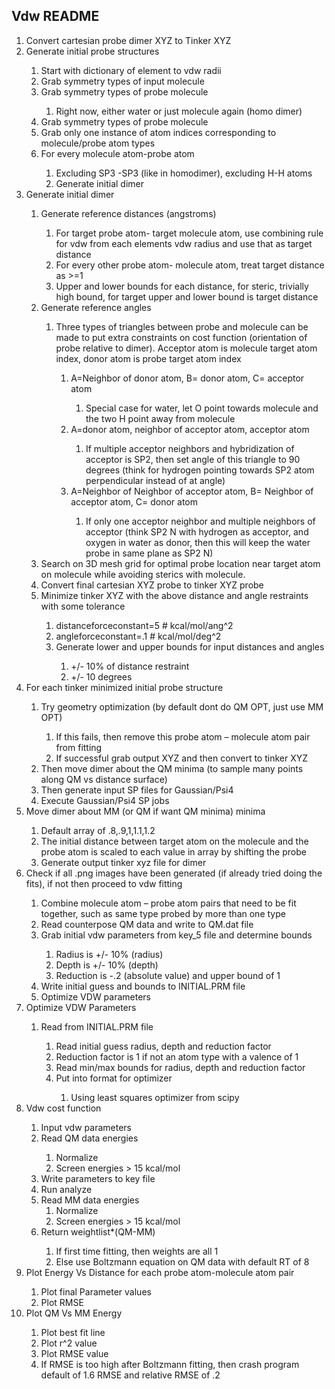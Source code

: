 ## Vdw README
<ol>
<li>	Convert cartesian probe dimer XYZ to Tinker XYZ </li>
<li>	Generate initial probe structures </li>
<ol>
    <li>	Start with dictionary of element to vdw radii </li>
    <li>	Grab symmetry types of input molecule </li>
    <li>	Grab symmetry types of probe molecule </li>
<ol>
        <li>	Right now, either water or just molecule again (homo dimer) </li>
</ol> 
    <li>	Grab symmetry types of probe molecule </li>
    <li>	Grab only one instance of atom indices corresponding to molecule/probe atom types </li>
    <li>	For every molecule atom-probe atom </li>
<ol>
        <li>	Excluding SP3 -SP3 (like in homodimer), excluding H-H atoms </li>
        <li>	Generate initial dimer </li>
</ol>
</ol>
<li>	Generate initial dimer </li>
<ol>
    <li>	Generate reference distances (angstroms) </li>
<ol>
        <li>	For target probe atom- target molecule atom, use combining rule for vdw from each elements vdw radius and use that as target distance </li>
        <li>	For every other probe atom- molecule atom, treat target distance as >=1 </li>
        <li>	Upper and lower bounds for each distance, for steric, trivially high bound, for target upper and lower bound is target distance </li>
</ol>
    <li>	Generate reference angles </li>
<ol>
        <li>	Three types of triangles between probe and molecule can be made to put extra constraints on cost function (orientation of probe relative to dimer). Acceptor atom is molecule target atom index, donor atom is probe target atom index </li>
<ol>
<li>	A=Neighbor of donor atom, B= donor atom, C= acceptor atom </li>
<ol>
    <li>	Special case for water, let O point towards molecule and the two H point away from molecule </li>
</ol>
<li>	A=donor atom, neighbor of acceptor atom, acceptor atom </li>
<ol>
    <li>	If multiple acceptor neighbors and hybridization of acceptor is SP2, then set angle of this triangle to 90 degrees (think for hydrogen pointing towards SP2 atom perpendicular instead of at angle) </li>
</ol>
<li>	A=Neighbor of Neighbor of acceptor atom, B= Neighbor of acceptor atom, C= donor atom </li>
<ol>
    <li>	If only one acceptor neighbor and multiple neighbors of acceptor (think SP2 N with hydrogen as acceptor, and oxygen in water as donor, then this will keep the water probe in same plane as SP2 N) </li>
</ol>
</ol>
</ol>
    <li>	Search on 3D mesh grid for optimal probe location near target atom on molecule while avoiding sterics with molecule. </li>
    <li>	Convert final cartesian XYZ probe to tinker XYZ probe </li>
    <li>	Minimize tinker XYZ with the above distance and angle restraints with some tolerance </li>
<ol>
        <li>	    distanceforceconstant=5 # kcal/mol/ang^2 </li>
        <li>	    angleforceconstant=.1 # kcal/mol/deg^2 </li>
        <li>	    Generate lower and upper bounds for input distances and angles </li>
<ol>
<li>	+/- 10% of distance restraint </li>
<li>	+/- 10 degrees </li>
</ol>
</ol>
</ol>
<li>	For each tinker minimized initial probe structure </li>
<ol>
    <li>	Try geometry optimization (by default dont do QM OPT, just use MM OPT) </li>
<ol>
        <li>	If this fails, then remove this probe atom – molecule atom pair from fitting </li>
        <li>	If successful grab output XYZ and then convert to tinker XYZ </li>
</ol>
    <li>	Then move dimer about the QM minima (to sample many points along QM vs distance surface) </li>
    <li>	Then generate input SP files for Gaussian/Psi4 </li>
    <li>	Execute Gaussian/Psi4 SP jobs </li>
</ol>
<li>	Move dimer about MM (or QM if want QM minima) minima </li>
<ol>
    <li>	Default array of .8,.9,1,1.1,1.2 </li>
    <li>	The initial distance between target atom on the molecule and the probe atom is scaled to each value in array by shifting the probe </li>
    <li>	Generate output tinker xyz file for dimer </li>
</ol>
<li>	Check if all .png images have been generated (if already tried doing the fits), if not then proceed to vdw fitting </li>
<ol>
    <li>	Combine molecule atom – probe atom pairs that need to be fit together, such as same type probed by more than one type </li>
    <li>	Read counterpose QM data and write to QM.dat file </li>
    <li>	Grab initial vdw parameters from key_5 file and determine bounds </li>
<ol>
        <li>	Radius is +/- 10% (radius) </li>
        <li>	Depth is +/- 10% (depth) </li>
        <li>	Reduction is -.2 (absolute value) and upper bound of 1 </li>
</ol>
    <li>	Write initial guess and bounds to INITIAL.PRM file </li>
    <li>	Optimize VDW parameters </li>
</ol>
<li>	Optimize VDW Parameters </li>
<ol>
    <li>	Read from INITIAL.PRM file </li>
<ol>
        <li>	Read initial guess radius, depth and reduction factor </li>
        <li>	Reduction factor is 1 if not an atom type with a valence of 1 </li>
        <li>	Read min/max bounds for radius, depth and reduction factor </li>
        <li>	Put into format for optimizer </li>
<ol>
        <li>	Using least squares optimizer from scipy </li>
</ol>
</ol>
</ol>

<li>	Vdw cost function </li>
<ol>
    <li>	Input vdw parameters </li>
    <li>	Read QM data energies </li>
<ol>
        <li>	Normalize </li>
        <li>	Screen energies > 15 kcal/mol </li>
</ol>
    <li>	Write parameters to key file </li>
    <li>	Run analyze </li>
    <li>	Read MM data energies
<ol>
        <li>	Normalize </li>
        <li>	Screen energies > 15 kcal/mol </li>
</ol>
    <li>	Return weightlist*(QM-MM) </li>
<ol>
        <li>	If first time fitting, then weights are all 1 </li>
        <li>	Else use Boltzmann equation on QM data with default RT of 8 </li>
</ol>
</ol>
<li>	Plot Energy Vs Distance for each probe atom-molecule atom pair </li>
<ol>
    <li>	Plot final Parameter values </li>
    <li>	Plot RMSE </li>
</ol>
<li>	Plot QM Vs MM Energy </li>
<ol>
    <li>	Plot best fit line </li>
    <li>	Plot r^2 value </li>
    <li>	Plot RMSE value </li>
    <li>	If RMSE is too high after Boltzmann fitting, then crash program default of 1.6 RMSE and relative RMSE of .2 </li>
</ol>
</ol>

